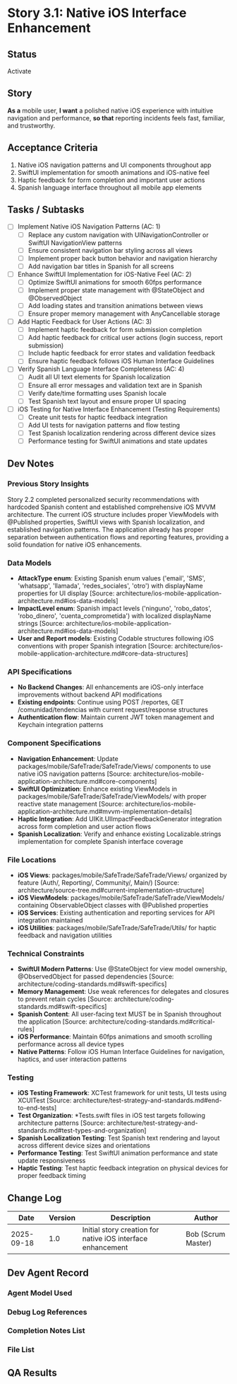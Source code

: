 # Story 3.1: Native iOS Interface Enhancement

## Status
Activate

## Story
**As a** mobile user,
**I want** a polished native iOS experience with intuitive navigation and performance,
**so that** reporting incidents feels fast, familiar, and trustworthy.

## Acceptance Criteria
1. Native iOS navigation patterns and UI components throughout app
2. SwiftUI implementation for smooth animations and iOS-native feel
3. Haptic feedback for form completion and important user actions
4. Spanish language interface throughout all mobile app elements

## Tasks / Subtasks
- [ ] Implement Native iOS Navigation Patterns (AC: 1)
  - [ ] Replace any custom navigation with UINavigationController or SwiftUI NavigationView patterns
  - [ ] Ensure consistent navigation bar styling across all views
  - [ ] Implement proper back button behavior and navigation hierarchy
  - [ ] Add navigation bar titles in Spanish for all screens
- [ ] Enhance SwiftUI Implementation for iOS-Native Feel (AC: 2)
  - [ ] Optimize SwiftUI animations for smooth 60fps performance
  - [ ] Implement proper state management with @StateObject and @ObservedObject
  - [ ] Add loading states and transition animations between views
  - [ ] Ensure proper memory management with AnyCancellable storage
- [ ] Add Haptic Feedback for User Actions (AC: 3)
  - [ ] Implement haptic feedback for form submission completion
  - [ ] Add haptic feedback for critical user actions (login success, report submission)
  - [ ] Include haptic feedback for error states and validation feedback
  - [ ] Ensure haptic feedback follows iOS Human Interface Guidelines
- [ ] Verify Spanish Language Interface Completeness (AC: 4)
  - [ ] Audit all UI text elements for Spanish localization
  - [ ] Ensure all error messages and validation text are in Spanish
  - [ ] Verify date/time formatting uses Spanish locale
  - [ ] Test Spanish text layout and ensure proper UI spacing
- [ ] iOS Testing for Native Interface Enhancement (Testing Requirements)
  - [ ] Create unit tests for haptic feedback integration
  - [ ] Add UI tests for navigation patterns and flow testing
  - [ ] Test Spanish localization rendering across different device sizes
  - [ ] Performance testing for SwiftUI animations and state updates

## Dev Notes

### Previous Story Insights
Story 2.2 completed personalized security recommendations with hardcoded Spanish content and established comprehensive iOS MVVM architecture. The current iOS structure includes proper ViewModels with @Published properties, SwiftUI views with Spanish localization, and established navigation patterns. The application already has proper separation between authentication flows and reporting features, providing a solid foundation for native iOS enhancements.

### Data Models
- **AttackType enum**: Existing Spanish enum values ('email', 'SMS', 'whatsapp', 'llamada', 'redes_sociales', 'otro') with displayName properties for UI display [Source: architecture/ios-mobile-application-architecture.md#ios-data-models]
- **ImpactLevel enum**: Spanish impact levels ('ninguno', 'robo_datos', 'robo_dinero', 'cuenta_comprometida') with localized displayName strings [Source: architecture/ios-mobile-application-architecture.md#ios-data-models]
- **User and Report models**: Existing Codable structures following iOS conventions with proper Spanish integration [Source: architecture/ios-mobile-application-architecture.md#core-data-structures]

### API Specifications
- **No Backend Changes**: All enhancements are iOS-only interface improvements without backend API modifications
- **Existing endpoints**: Continue using POST /reportes, GET /comunidad/tendencias with current request/response structures
- **Authentication flow**: Maintain current JWT token management and Keychain integration patterns

### Component Specifications
- **Navigation Enhancement**: Update packages/mobile/SafeTrade/SafeTrade/Views/ components to use native iOS navigation patterns [Source: architecture/ios-mobile-application-architecture.md#core-components]
- **SwiftUI Optimization**: Enhance existing ViewModels in packages/mobile/SafeTrade/SafeTrade/ViewModels/ with proper reactive state management [Source: architecture/ios-mobile-application-architecture.md#mvvm-implementation-details]
- **Haptic Integration**: Add UIKit.UIImpactFeedbackGenerator integration across form completion and user action flows
- **Spanish Localization**: Verify and enhance existing Localizable.strings implementation for complete Spanish interface coverage

### File Locations
- **iOS Views**: packages/mobile/SafeTrade/SafeTrade/Views/ organized by feature (Auth/, Reporting/, Community/, Main/) [Source: architecture/source-tree.md#current-implementation-structure]
- **iOS ViewModels**: packages/mobile/SafeTrade/SafeTrade/ViewModels/ containing ObservableObject classes with @Published properties
- **iOS Services**: Existing authentication and reporting services for API integration maintained
- **iOS Utilities**: packages/mobile/SafeTrade/SafeTrade/Utils/ for haptic feedback and navigation utilities

### Technical Constraints
- **SwiftUI Modern Patterns**: Use @StateObject for view model ownership, @ObservedObject for passed dependencies [Source: architecture/coding-standards.md#swift-specifics]
- **Memory Management**: Use weak references for delegates and closures to prevent retain cycles [Source: architecture/coding-standards.md#swift-specifics]
- **Spanish Content**: All user-facing text MUST be in Spanish throughout the application [Source: architecture/coding-standards.md#critical-rules]
- **iOS Performance**: Maintain 60fps animations and smooth scrolling performance across all device types
- **Native Patterns**: Follow iOS Human Interface Guidelines for navigation, haptics, and user interaction patterns

### Testing
- **iOS Testing Framework**: XCTest framework for unit tests, UI tests using XCUITest [Source: architecture/test-strategy-and-standards.md#end-to-end-tests]
- **Test Organization**: *Tests.swift files in iOS test targets following architecture patterns [Source: architecture/test-strategy-and-standards.md#test-types-and-organization]
- **Spanish Localization Testing**: Test Spanish text rendering and layout across different device sizes and orientations
- **Performance Testing**: Test SwiftUI animation performance and state update responsiveness
- **Haptic Testing**: Test haptic feedback integration on physical devices for proper feedback timing

## Change Log
| Date | Version | Description | Author |
|------|---------|-------------|--------|
| 2025-09-18 | 1.0 | Initial story creation for native iOS interface enhancement | Bob (Scrum Master) |

## Dev Agent Record

### Agent Model Used

### Debug Log References

### Completion Notes List

### File List

## QA Results